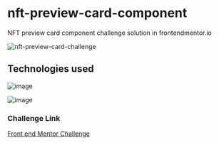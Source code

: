 # nft-preview-card-component
 NFT preview card component challenge solution in frontendmentor.io
  
 ![nft-preview-card-challenge](https://user-images.githubusercontent.com/91050670/186568296-f52efa78-946c-4450-995d-dfb0af9aab69.png)

 ## Technologies used
 
 ![image](https://img.shields.io/badge/HTML5-E34F26?style=for-the-badge&logo=html5&logoColor=white)
 
 ![image](https://img.shields.io/badge/CSS3-1572B6?style=for-the-badge&logo=css3&logoColor=white)
 
 ### Challenge Link
 <p>
 <a href="https://www.frontendmentor.io/challenges/nft-preview-card-component-SbdUL_w0U">Front end Mentor Challenge</a></p>
